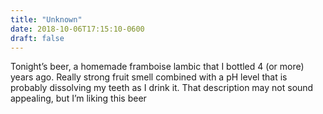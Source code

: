 ```yaml
---
title: "Unknown"
date: 2018-10-06T17:15:10-0600
draft: false
---
```


Tonight’s beer, a homemade framboise lambic that I bottled 4 (or more) years ago. Really strong fruit smell combined with a pH level that is probably dissolving my teeth as I drink it.
That description may not sound appealing, but I’m liking this beer
